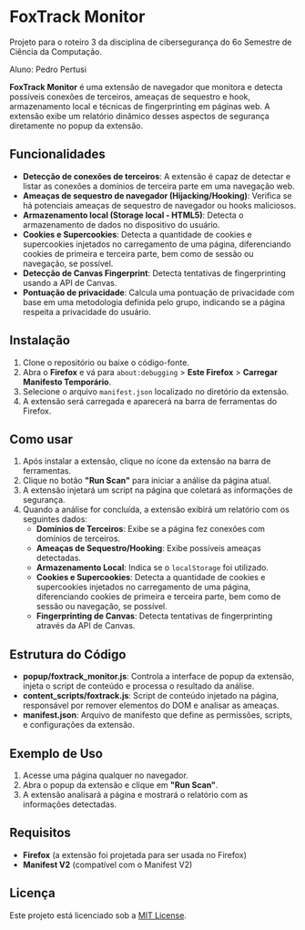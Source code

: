 # FoxTrack Monitor
Projeto para o roteiro 3 da disciplina de cibersegurança do 6o Semestre de Ciência da Computação.

Aluno: Pedro Pertusi

**FoxTrack Monitor** é uma extensão de navegador que monitora e detecta possíveis conexões de terceiros, ameaças de sequestro e hook, armazenamento local e técnicas de fingerprinting em páginas web. A extensão exibe um relatório dinâmico desses aspectos de segurança diretamente no popup da extensão.

## Funcionalidades

- **Detecção de conexões de terceiros**: A extensão é capaz de detectar e listar as conexões a domínios de terceira parte em uma navegação web.
- **Ameaças de sequestro de navegador (Hijacking/Hooking)**: Verifica se há potenciais ameaças de sequestro de navegador ou hooks maliciosos.
- **Armazenamento local (Storage local - HTML5)**: Detecta o armazenamento de dados no dispositivo do usuário.
- **Cookies e Supercookies**: Detecta a quantidade de cookies e supercookies injetados no carregamento de uma página, diferenciando cookies de primeira e terceira parte, bem como de sessão ou navegação, se possível.
- **Detecção de Canvas Fingerprint**: Detecta tentativas de fingerprinting usando a API de Canvas.
- **Pontuação de privacidade**: Calcula uma pontuação de privacidade com base em uma metodologia definida pelo grupo, indicando se a página respeita a privacidade do usuário.

## Instalação

1. Clone o repositório ou baixe o código-fonte.
2. Abra o **Firefox** e vá para `about:debugging` > **Este Firefox** > **Carregar Manifesto Temporário**.
3. Selecione o arquivo `manifest.json` localizado no diretório da extensão.
4. A extensão será carregada e aparecerá na barra de ferramentas do Firefox.

## Como usar

1. Após instalar a extensão, clique no ícone da extensão na barra de ferramentas.
2. Clique no botão **"Run Scan"** para iniciar a análise da página atual.
3. A extensão injetará um script na página que coletará as informações de segurança.
4. Quando a análise for concluída, a extensão exibirá um relatório com os seguintes dados:
   - **Domínios de Terceiros**: Exibe se a página fez conexões com domínios de terceiros.
   - **Ameaças de Sequestro/Hooking**: Exibe possíveis ameaças detectadas.
   - **Armazenamento Local**: Indica se o `localStorage` foi utilizado.
   - **Cookies e Supercookies**: Detecta a quantidade de cookies e supercookies injetados no carregamento de uma página, diferenciando cookies de primeira e terceira parte, bem como de sessão ou navegação, se possível.
   - **Fingerprinting de Canvas**: Detecta tentativas de fingerprinting através da API de Canvas.

## Estrutura do Código

- **popup/foxtrack_monitor.js**: Controla a interface de popup da extensão, injeta o script de conteúdo e processa o resultado da análise.
- **content_scripts/foxtrack.js**: Script de conteúdo injetado na página, responsável por remover elementos do DOM e analisar as ameaças.
- **manifest.json**: Arquivo de manifesto que define as permissões, scripts, e configurações da extensão.

## Exemplo de Uso

1. Acesse uma página qualquer no navegador.
2. Abra o popup da extensão e clique em **"Run Scan"**.
3. A extensão analisará a página e mostrará o relatório com as informações detectadas.

## Requisitos

- **Firefox** (a extensão foi projetada para ser usada no Firefox)
- **Manifest V2** (compatível com o Manifest V2)

## Licença

Este projeto está licenciado sob a [MIT License](LICENSE).
